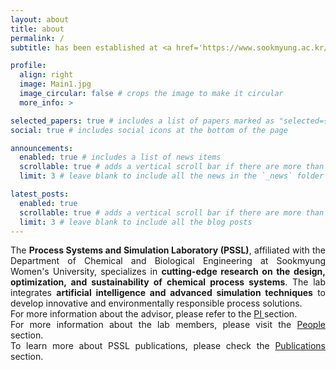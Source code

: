 ```yaml
---
layout: about
title: about
permalink: /
subtitle: has been established at <a href='https://www.sookmyung.ac.kr/kr/index.do'>Sookmyung Women's University</a> since 2018.

profile:
  align: right
  image: Main1.jpg
  image_circular: false # crops the image to make it circular
  more_info: >

selected_papers: true # includes a list of papers marked as "selected={true}"
social: true # includes social icons at the bottom of the page

announcements:
  enabled: true # includes a list of news items
  scrollable: true # adds a vertical scroll bar if there are more than 3 news items
  limit: 3 # leave blank to include all the news in the `_news` folder

latest_posts:
  enabled: true
  scrollable: true # adds a vertical scroll bar if there are more than 3 new posts items
  limit: 3 # leave blank to include all the blog posts
---
```

<div style="text-align: justify;">
The <span style="font-weight: bold;">Process Systems and Simulation Laboratory (PSSL)</span>, affiliated with the Department of Chemical and Biological Engineering at Sookmyung Women's University, specializes in <span style="font-weight: bold;">cutting-edge research on the design, optimization, and sustainability of chemical process systems</span>. The lab integrates <span style="font-weight: bold;">artificial intelligence and advanced simulation techniques</span> to develop innovative and environmentally responsible process solutions.
<br> For more information about the advisor, please refer to the <a href='/cv/'> PI </a> section.
<br> For more information about the lab members, please visit the <a href='/people/'> People </a> section.
<br> To learn more about PSSL publications, please check the <a href='/publications/'>Publications</a> section.
</div>